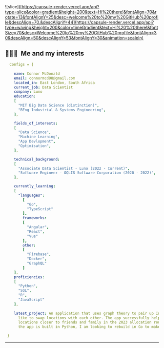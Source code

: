 ## <a id="slice">
![slice]([https://capsule-render.vercel.app/api?type=slice&color=gradient&height=200&text=Hi%20there!&fontAlign=70&rotate=13&fontAlignY=25&desc=welcome%20to%20my%20GitHub%20profile&descAlign=70.&descAlignY=44](https://capsule-render.vercel.app/api?type=waving&height=200&color=timeGradient&text=Hi%20%20there!&fontSize=70&desc=Welcome%20to%20my%20GitHub%20profile&fontAlign=30&descAlign=50&descAlignY=53&fontAlignY=30&animation=scaleIn)
  
  
<h2> 👨🏻‍💻 &nbsp;Me and my interests</h2>

```yaml
  Configs = {
  
    name: Connor McDonald
    email: connormcd98@gmail.com
    located_in: East London, South Africa
    current_job: Data Scientist
    company: Luno
    education:
    [
      "MIT Big Data Science (distinction)",
      "BEng Industrial & Systems Engineering",
    ],

    fields_of_interests:
    [
      "Data Science",
      "Machine Learning",
      "App Devlopment",
      "Optimisation",
    ],

    technical_background:
    [
      "Associate Data Scientist - Luno (2022 - Current)",
      "Software Engineer - OQLIS Software Corporation (2020 - 2022)",
    ],

    currently_learning: 
    [
      "languages":
        [
          "Go",
          "TypeScript"
        ],
        frameworks:
        [
          "Angular",
          "React",
          "Vue"
        ],
        other:
        [
          "Firebase",
          "Docker",
          "GraphQL"
        ]
    ],
    proficiencies:
    [
      "Python",
      "SQL",
      "R",
      "JavaScript"
    ],
 
    latest_project: An application that uses graph theory to pair up Intern doctors which would
      like to swap locations with each other. The app successfully helped a number doctors move to
      locations closer to friends and family in the 2023 allocation round. The business logic of
      the app is built in Python, I am looking to rebuild in Go to make it more efficient.

 }
```

---

